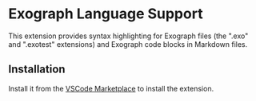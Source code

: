 # Exograph Language Support

This extension provides syntax highlighting for Exograph files (the ".exo" and ".exotest" extensions) and Exograph code blocks in Markdown files.

## Installation

Install it from the [VSCode Marketplace](https://marketplace.visualstudio.com/items?itemName=exograph.exograph) to install the extension.
